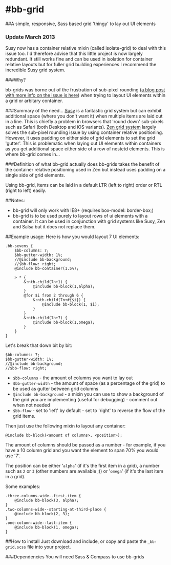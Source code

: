 #bb-grid
=======

##A simple, responsive, Sass based grid 'thingy' to lay out UI elements

### Update March 2013

Susy now has a container relative mixin (called isolate-grid) to deal with this issue too. I'd therefore advise that this little project is now largely redundant. It still works fine and can be used in isolation for container relative layouts but for fuller grid building experiences I recommend the incredible Susy grid system.

###Why?

bb-grids was borne out of the frustration of sub-pixel rounding (<a href="http://benfra.in/1z3">a blog post with more info on the issue is here</a>) when trying to layout UI elements within a grid or arbitary container.

###Summary of the need...
<a href="http://susy.oddbird.net">Susy</a> is a fantastic grid system but can exhibit additional space (where you don't want it) when multiple items are laid out in a line. This is chiefly a problem in browsers that 'round down' sub-pixels such as Safari (both Desktop and iOS variants).
<a href="http://zengrids.com">Zen grid system</a> largely solves the sub-pixel rounding issue by using container relative positioning. However, it uses padding on either side of grid elements to set the grid 'gutter'. This is problematic when laying out UI elements within containers as you get additional space either side of a row of nestetd elements. This is where bb-grid comes in...

###Definition of what bb-grid actually does
bb-grids takes the benefit of the container relative positioning used in Zen but instead uses padding on a single side of grid elements.

Using bb-grid, items can be laid in a default LTR (left to right) order or RTL (right to left) easily.

##Notes:
- bb-grid will only work with IE8+ (requires box-model: border-box;)
- bb-grid is to be used purely to layout rows of ui elements with a container. It can be used in conjunction with grid systems like Susy, Zen and Salsa but it does not replace them.

##Example usage:
Here is how you would layout 7 UI elements:

````
.bb-sevens {
	$bb-columns: 7;
	$bb-gutter-width: 1%;
	//@include bb-background;
	//$bb-flow: right;
	@include bb-container(1.5%);

	> * {
		&:nth-child(7n+1) {
			@include bb-block(1,alpha);
		}
		@for $i from 2 through 6 {
			&:nth-child(7n+#{$i}) {
				@include bb-block(1, $i);
			}
		}
		&:nth-child(7n+7) {
			@include bb-block(1,omega);
		}
	}
}
````

Let's break that down bit by bit:

````
$bb-columns: 7;
$bb-gutter-width: 1%;
//@include bb-background;
//$bb-flow: right;
````

- ```$bb-columns``` - the amount of columns you want to lay out
- ```$bb-gutter-width``` - the amount of space (as a percentage of the grid) to be used as gutter between grid columns
- ```@include bb-background``` - a mixin you can use to show a background of the grid you are implementing (useful for debugging) - comment out when not needed
- ```$bb-flow``` - set to 'left' by default - set to 'right' to reverse the flow of the grid items.

Then just use the following mixin to layout any container:

```@include bb-block(<amount of columns>, <position>);```

The amount of columns should be passed as a number - for example, if you have a 10 column grid and you want the element to span 70% you would use '7'.

The position can be either '```alpha```' (if it's the first item in a grid), a number such as ```2``` or ```3``` (other numbers are available ;)) or '```omega```' (if it's the last item in a grid).

Some examples:

````
.three-columns-wide--first-item {
	@include bb-block(3, alpha);
}
.two-columns-wide--starting-at-third-place {
	@include bb-block(2, 3);
}
.one-column-wide--last-item {
	@include bb-block(1, omega);
}
````

##How to install
Just download and include, or copy and paste the ```_bb-grid.scss``` file into your project.

###Dependencies
You will need Sass & Compass to use bb-grids
